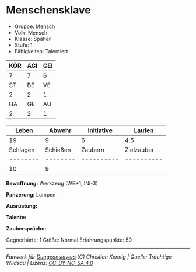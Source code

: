 # Menschensklave  
- Gruppe: Mensch  
- Volk: Mensch  
- Klasse: Späher  
- Stufe: 1  
- Fähigkeiten: Talentiert  


| KÖR | AGI | GEI |  
| --- | --- | --- |  
| 7   | 7   | 6   |
| ST  | BE  | VE  |  
| 2   | 2   | 1   |
| HÄ  | GE  | AU  |  
| 2   | 2   | 1   |


| Leben    | Abwehr   | Initiative | Laufen     |
| -------- | -------- | ---------- | ---------- |
| 19       | 9        | 6          | 4.5        |
| Schlagen | Schießen | Zaubern    | Zielzauber |
| -------- | -------- | ---------- | ---------- |
| 10       | 9        |            |            |

**Bewaffnung:**
Werkzeug (WB+1, INI-3)

**Panzerung:**
Lumpen

**Ausrüstung:**


**Talente:**


**Zaubersprüche:**


Gegnerhärte: 1
Größe: Normal
Erfahrungspunkte: 50



___
*Fanwerk für [Dungeonslayers](https://www.dungeonslayers.net/) (C) Christian Kennig | Quelle: Trächtige Wildsau | Lizenz: [CC-BY-NC-SA 4.0](https://creativecommons.org/licenses/by-nc-sa/4.0/deed.de)*